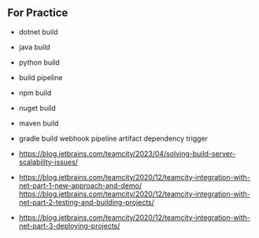 ## For Practice ##

* dotnet build
* java build
* python build
* build pipeline
* npm build
* nuget build
* maven build
* gradle build
webhook
pipeline
artifact dependency
trigger

* https://blog.jetbrains.com/teamcity/2023/04/solving-build-server-scalability-issues/
* https://blog.jetbrains.com/teamcity/2020/12/teamcity-integration-with-net-part-1-new-approach-and-demo/
https://blog.jetbrains.com/teamcity/2020/12/teamcity-integration-with-net-part-2-testing-and-building-projects/
* https://blog.jetbrains.com/teamcity/2020/12/teamcity-integration-with-net-part-3-deploying-projects/
